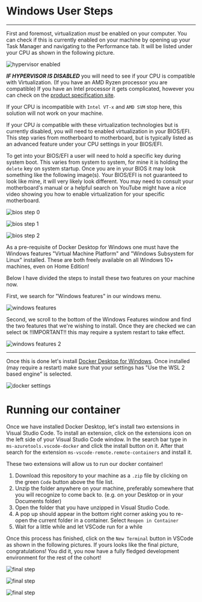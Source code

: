 # Windows User Steps
________________________________________________________________________________

First and foremost, virtualization *must* be enabled on your computer. You can
check if this is currently enabled on your machine by opening up your
Task Manager and navigating to the Performance tab. It will be listed under your
CPU as shown in the following picture.

![hypervisor enabled](/img/windows-3.png)

***IF HYPERVISOR IS DISABLED*** you will need to see if your CPU is compatible 
with Virtualization. (If you have an AMD Ryzen processor you are compatible)
If you have an Intel processor it gets complicated, however you can check on the
[product specification site](https://ark.intel.com).

If your CPU is incompatible with `Intel VT-x` and `AMD SVM` stop here, this
solution will not work on your machine.

If your CPU *is* compatible with these virtualization technologies but is 
currently disabled, you will need to enabled virtualization in your BIOS/EFI.
This step varies from motherboard to motherboard, but is typically listed as an
advanced feature under your CPU settings in your BIOS/EFI.

To get into your BIOS/EFI a user will need to hold a specific key during system 
boot. This varies from system to system, for mine it is holding the `delete` key
on system startup. Once you are in your BIOS it may look something like the 
following image(s). Your BIOS/EFI is not guaranteed to look like mine, it will 
very likely look different. You may need to consult your motherboard's manual or
a helpful search on YouTube might have a nice video showing you how to enable 
virtualization for your specific motherboard.

![bios step 0](/img/bios-0.jpg)

![bios step 1](/img/bios-1.jpg)

![bios step 2](/img/bios-2.jpg)

As a pre-requisite of Docker Desktop for Windows one must have the Windows 
features "Virtual Machine Platform" and "Windows Subsystem for Linux" installed.
These are both freely available on all Windows 10+ machines, even on Home
Edition!

Below I have divided the steps to install these two features on your machine
 now.

First, we search for "Windows features" in our windows menu. 

![windows features](/img/windows-0.png)

Second, we scroll to the bottom of the Windows Features window and find the two
features that we're wishing to install. Once they are checked we can select `OK`
!!IMPORTANT!! this may require a system restart to take effect.

![windows features 2](/img/windows-1.png)

________________________________________________________________________________

Once this is done let's install 
[Docker Desktop for Windows](https://www.docker.com/products/docker-desktop).
Once installed (may require a restart) make sure that your settings has "Use the
 WSL 2 based engine" is selected.

![docker settings](/img/windows-2.png)


# Running our container
Once we have installed Docker Desktop, let's install two extensions in 
Visual Studio Code. To install an extension, click on the extensions icon on the 
left side of your Visual Studio Code window. In the search bar type in 
`ms-azuretools.vscode-docker` and click the install button on it. After that 
search for the extension `ms-vscode-remote.remote-containers` and install it.

These two extensions will allow us to run our docker container!

1. Download this repository to your machine as a `.zip` file by clicking on the 
green `Code` button above the file list.
2. Unzip the folder anywhere on your machine, preferably somewhere that you will
recognize to come back to. (e.g. on your Desktop or in your Documents folder)
3. Open the folder that you have unzipped in Visual Studio Code.
4. A pop up should appear in the bottom right corner asking you to re-open the 
current folder in a container. Select `Reopen in Container`
5. Wait for a little while and let VSCode run for a while

Once this process has finished, click on the `New Terminal` button in VSCode as 
shown in the following pictures. If yours looks like the final picture, 
congratulations! You did it, you now have a fully fledged development
environment for the rest of the cohort!

![final step](/img/final-2.png)

![final step](/img/final-0.png)

![final step](/img/final-1.png)
